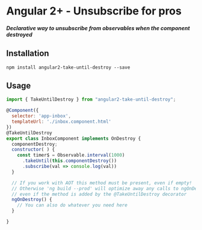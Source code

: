 
# Angular 2+ - Unsubscribe for pros

##### Declarative way to unsubscribe from observables when the component destroyed

## Installation
`npm install angular2-take-until-destroy --save`

## Usage
```js
import { TakeUntilDestroy } from "angular2-take-until-destroy";

@Component({
  selector: 'app-inbox',
  templateUrl: './inbox.component.html'
})
@TakeUntilDestroy
export class InboxComponent implements OnDestroy {
  componentDestroy;
  constructor( ) {
    const timer$ = Observable.interval(1000)
      .takeUntil(this.componentDestroy())
      .subscribe(val => console.log(val))
  }

  // If you work with AOT this method must be present, even if empty! 
  // Otherwise 'ng build --prod' will optimize away any calls to ngOnDestroy, 
  // even if the method is added by the @TakeUntilDestroy decorator
  ngOnDestroy() {
    // You can also do whatever you need here
  }

}
```


